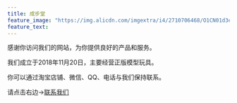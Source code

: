 ```yaml
---
title: 成步堂
feature_image: "https://img.alicdn.com/imgextra/i4/2710706468/O1CN01d3eEFd1xeOUdwBlTu_!!2710706468.jpg"
feature_text:
---
```

<p>感谢你访问我们的网站，为你提供良好的产品和服务。</p>
<p>我们成立于2018年11月20日，主要经营正版模型玩具。</p>
<p>你可以通过淘宝店铺、微信、QQ、电话与我们保持联系。</p>
<p>请点击右边→<a href="https://chengbutang.com/contact/">联系我们</a></p>
